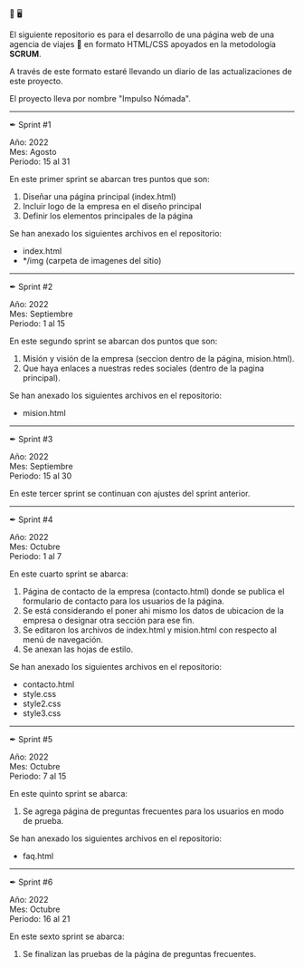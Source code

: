 🌱 🖥

El siguiente repositorio es para el desarrollo de una página web de una agencia de viajes 🛫 en formato HTML/CSS apoyados en la metodología <b>SCRUM</b>.

A través de este formato estaré llevando un diario de las actualizaciones de este proyecto.

El proyecto lleva por nombre "Impulso Nómada".

------------------------------------------------------------------------------------

✒ Sprint #1

Año: 2022 <br>
Mes: Agosto <br>
Periodo: 15 al 31

En este primer sprint se abarcan tres puntos que son:

1. Diseñar una página principal (index.html)
2. Incluir logo de la empresa en el diseño principal
3. Definir los elementos principales de la página

Se han anexado los siguientes archivos en el repositorio:
+ index.html
+ */img (carpeta de imagenes del sitio)

------------------------------------------------------------------------------------

✒ Sprint #2

Año: 2022 <br>
Mes: Septiembre <br>
Periodo: 1 al 15

En este segundo sprint se abarcan dos puntos que son:

1. Misión y visión de la empresa (seccion dentro de la página, mision.html).
2. Que haya enlaces a nuestras redes sociales (dentro de la pagina principal).

Se han anexado los siguientes archivos en el repositorio:
+ mision.html

------------------------------------------------------------------------------------

✒ Sprint #3

Año: 2022 <br>
Mes: Septiembre <br>
Periodo: 15 al 30

En este tercer sprint se continuan con ajustes del sprint anterior.

------------------------------------------------------------------------------------

✒ Sprint #4

Año: 2022 <br>
Mes: Octubre <br>
Periodo: 1 al 7

En este cuarto sprint se abarca:

1. Página de contacto de la empresa (contacto.html) donde se publica el formulario de contacto para los usuarios de la página.
2. Se está considerando el poner ahi mismo los datos de ubicacion de la empresa o designar otra sección para ese fin.
3. Se editaron los archivos de index.html y mision.html con respecto al menú de navegación.
4. Se anexan las hojas de estilo.

Se han anexado los siguientes archivos en el repositorio:
+ contacto.html
+ style.css
+ style2.css
+ style3.css

------------------------------------------------------------------------------------

✒ Sprint #5

Año: 2022 <br>
Mes: Octubre <br>
Periodo: 7 al 15

En este quinto sprint se abarca:

1. Se agrega página de preguntas frecuentes para los usuarios en modo de prueba. 

Se han anexado los siguientes archivos en el repositorio:
+ faq.html

------------------------------------------------------------------------------------

✒ Sprint #6

Año: 2022 <br>
Mes: Octubre <br>
Periodo: 16 al 21

En este sexto sprint se abarca:

1. Se finalizan las pruebas de la página de preguntas frecuentes. 










